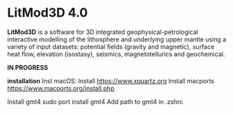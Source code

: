 # LitMod3D 4.0

**LitMod3D** is a software for 3D integrated geophysical-petrological interactive modelling of the lithosphere and underlying upper mantle using a variety of input datasets: potential fields (gravity and magnetic), surface heat flow, elevation (isostasy), seismics, magnetotellurics and geochemical.

**IN PROGRESS**



**installation**
Inst macOS:
Install https://www.xquartz.org
Install macports https://www.macports.org/install.php

Install gmt4 sudo port install gmt4
Add path to gmt4 in .zshrc
